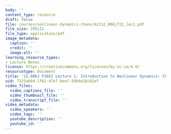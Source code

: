 ```yaml
---
body: ''
content_type: resource
draft: false
file: courses/nonlinear-dynamics-chaos/mit12_006jf22_lec1.pdf
file_size: 295112
file_type: application/pdf
image_metadata:
  caption: ''
  credit: ''
  image-alt: ''
learning_resource_types:
- Lecture Notes
license: https://creativecommons.org/licenses/by-nc-sa/4.0/
resourcetype: Document
title: '12.006J F2022 Lecture 1: Introduction to Nonlinear Dynamics: Chaos'
uid: 7323ab6d-1f62-47e7-beef-59b4e28c62ef
video_files:
  video_captions_file: ''
  video_thumbnail_file: ''
  video_transcript_file: ''
video_metadata:
  video_speakers: ''
  video_tags: ''
  youtube_description: ''
  youtube_id: ''
---
```

